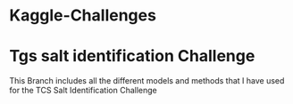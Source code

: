 # Kaggle-Challenges
# Tgs salt identification Challenge
This Branch includes all the different models and methods that I have used for the TCS Salt Identification Challenge
